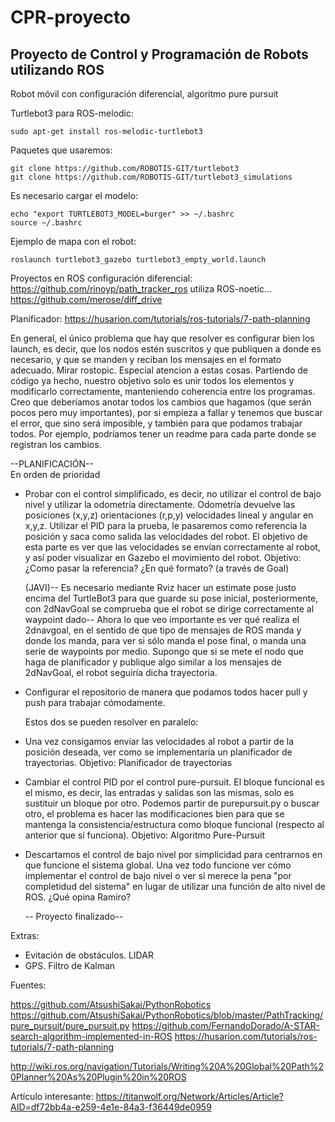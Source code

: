 # CPR-proyecto
## Proyecto de Control y Programación de Robots utilizando ROS                               
Robot móvil con configuración diferencial, algoritmo pure pursuit                


Turtlebot3 para ROS-melodic:
````
sudo apt-get install ros-melodic-turtlebot3
````
Paquetes que usaremos:
````
git clone https://github.com/ROBOTIS-GIT/turtlebot3
git clone https://github.com/ROBOTIS-GIT/turtlebot3_simulations

````
Es necesario cargar el modelo:
````
echo "export TURTLEBOT3_MODEL=burger" >> ~/.bashrc
source ~/.bashrc
````
Ejemplo de mapa con el robot:
````
roslaunch turtlebot3_gazebo turtlebot3_empty_world.launch
````

Proyectos en ROS configuración diferencial:
https://github.com/rinoyp/path_tracker_ros  utiliza ROS-noetic...   
https://github.com/merose/diff_drive

Planificador:
https://husarion.com/tutorials/ros-tutorials/7-path-planning



En general, el único problema que hay que resolver es configurar bien los launch, es decir, que los nodos estén suscritos y que publiquen a donde es necesario, y
que se manden y reciban los mensajes en el formato adecuado. Mirar rostopic. Especial atencion a estas cosas. Partiendo de código ya hecho, nuestro objetivo solo es unir todos los elementos y modificarlo correctamente, manteniendo coherencia entre los programas. Creo que deberíamos anotar todos los cambios que hagamos (que serán pocos pero muy importantes), por si empieza a fallar y tenemos que buscar el error, que sino será imposible, y también para que podamos trabajar todos. Por ejemplo, podríamos tener un readme para cada parte donde se registran los cambios. 

--PLANIFICACIÓN--       
En orden de prioridad

* Probar con el control simplificado, es decir, no utilizar el control de bajo nivel y utilizar la odometría directamente. 
  Odometría devuelve las posiciones (x,y,z) orientaciones (r,p,y) velocidades lineal y angular en x,y,z. 
  Utilizar el PID para la prueba, le pasaremos como referencia la posición y saca como salida las velocidades del robot. El objetivo de esta parte
  es ver que las velocidades se envían correctamente al robot, y así poder visualizar en Gazebo el movimiento del robot.
  Objetivo: ¿Como pasar la referencia? ¿En qué formato? (a través de Goal)
  
  (JAVI)-- Es necesario mediante Rviz hacer un estimate pose justo encima del TurtleBot3 para que guarde su pose inicial, posteriormente, con 2dNavGoal se comprueba que el robot se dirige correctamente al waypoint dado-- Ahora lo que veo importante es ver qué realiza el 2dnavgoal, en el sentido de que tipo de mensajes de ROS manda y donde los manda, para ver si sólo manda el pose final, o manda una serie de waypoints por medio.
  Supongo que si se mete el nodo que haga de planificador y publique algo similar a los mensajes de 2dNavGoal, el robot seguiría dicha trayectoria.
  
* Configurar el repositorio de manera que podamos todos hacer pull y push para trabajar cómodamente.
  
  Estos dos se pueden resolver en paralelo:
* Una vez consigamos enviar las velocidades al robot a partir de la posición deseada, ver como se implementaría un planificador de trayectorias.
  Objetivo: Planificador de trayectorias
  
* Cambiar el control PID por el control pure-pursuit. El bloque funcional es el mismo, es decir, las entradas y salidas son las mismas, solo
  es sustituir un bloque por otro. Podemos partir de purepursuit.py o buscar otro, el problema es hacer las modificaciones bien para que 
  se mantenga la consistencia/estructura como bloque funcional (respecto al anterior que sí funciona). 
  Objetivo: Algoritmo Pure-Pursuit
 
* Descartamos el control de bajo nivel por simplicidad para centrarnos en que funcione el sistema global. Una vez todo funcione ver cómo
  implementar el control de bajo nivel o ver si merece la pena "por completidud del sistema" en lugar de utilizar una función de alto nivel de ROS. 
  ¿Qué opina Ramiro?
  
  
  -- Proyecto finalizado--
  
 Extras:
 * Evitación de obstáculos. LIDAR
 * GPS. Filtro de Kalman




Fuentes:

https://github.com/AtsushiSakai/PythonRobotics
https://github.com/AtsushiSakai/PythonRobotics/blob/master/PathTracking/pure_pursuit/pure_pursuit.py
https://github.com/FernandoDorado/A-STAR-search-algorithm-implemented-in-ROS
https://husarion.com/tutorials/ros-tutorials/7-path-planning

http://wiki.ros.org/navigation/Tutorials/Writing%20A%20Global%20Path%20Planner%20As%20Plugin%20in%20ROS


Artículo interesante:
https://titanwolf.org/Network/Articles/Article?AID=df72bb4a-e259-4e1e-84a3-f36449de0959


